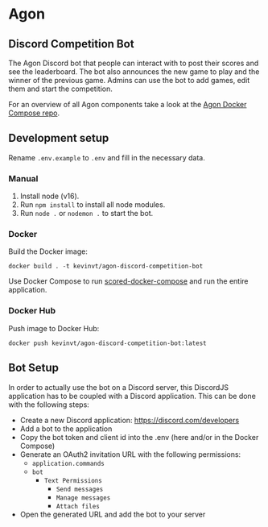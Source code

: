 # Agon
## Discord Competition Bot

The Agon Discord bot that people can interact with to post their scores and see the leaderboard. The bot also announces the new game to play and the winner of the previous game. Admins can use the bot to add games, edit them and start the competition.

For an overview of all Agon components take a look at the [Agon Docker Compose repo](https://github.com/KevinVanthuyne/agon-docker-compose).

## Development setup

Rename `.env.example` to `.env` and fill in the necessary data.
### Manual

1. Install node (v16).
2. Run `npm install` to install all node modules.
3. Run `node .` or `nodemon .` to start the bot.

### Docker

Build the Docker image: 
```
docker build . -t kevinvt/agon-discord-competition-bot
```
Use Docker Compose to run [scored-docker-compose](https://github.com/KevinVanthuyne/afon-docker-compose) and run the entire application.

### Docker Hub

Push image to Docker Hub: 
```
docker push kevinvt/agon-discord-competition-bot:latest
```

## Bot Setup

In order to actually use the bot on a Discord server, this DiscordJS application has to be coupled with a Discord application. This can be done with the following steps:

- Create a new Discord application: https://discord.com/developers
- Add a bot to the application
- Copy the bot token and client id into the .env (here and/or in the Docker Compose)
- Generate an OAuth2 invitation URL with the following permissions:
  - `application.commands`
  - `bot`
    - `Text Permissions`
      - `Send messages`
      - `Manage messages`
      - `Attach files`
- Open the generated URL and add the bot to your server
